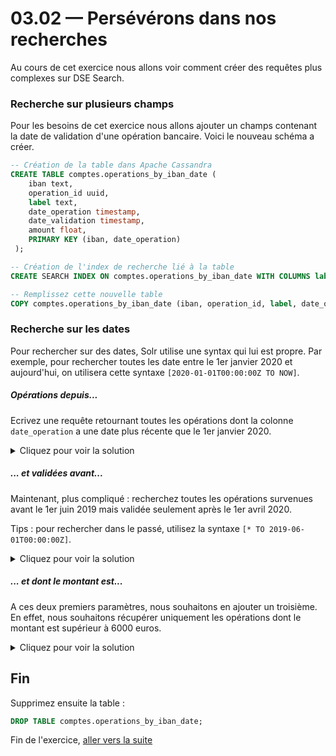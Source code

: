 # 03.02 — Persévérons dans nos recherches

Au cours de cet exercice nous allons voir comment créer des requêtes plus complexes sur DSE Search.

### Recherche sur plusieurs champs

Pour les besoins de cet exercice nous allons ajouter un champs contenant la date de validation d'une opération bancaire. Voici le nouveau schéma a créer.
```sql
-- Création de la table dans Apache Cassandra
CREATE TABLE comptes.operations_by_iban_date (
    iban text,
    operation_id uuid,
    label text,
    date_operation timestamp,
    date_validation timestamp,
    amount float,
    PRIMARY KEY (iban, date_operation)
 );

-- Création de l'index de recherche lié à la table
CREATE SEARCH INDEX ON comptes.operations_by_iban_date WITH COLUMNS label, date_operation, date_validation, amount;

-- Remplissez cette nouvelle table 
COPY comptes.operations_by_iban_date (iban, operation_id, label, date_operation, date_validation, amount) FROM '100iban_operations_with_validation_date.csv' WITH HEADER=true AND DELIMITER=';';
```

### Recherche sur les dates
Pour rechercher sur des dates, Solr utilise une syntax qui lui est propre. Par exemple, pour rechercher toutes les date entre le 1er janvier 2020 et aujourd'hui, on utilisera cette syntaxe `[2020-01-01T00:00:00Z TO NOW]`.

##### Opérations depuis...
Ecrivez une requête retournant toutes les opérations dont la colonne `date_operation` a une date plus récente que le 1er janvier 2020.

<details>
    <summary>Cliquez pour voir la solution</summary>
    
```sql
SELECT * FROM comptes.operations_by_iban_date WHERE solr_query='date_validation:[2020-01-01T00:00:00Z TO NOW]';
```

</details>

##### ... et validées avant...
Maintenant, plus compliqué : recherchez toutes les opérations survenues avant le 1er juin 2019 mais validée seulement après le 1er avril 2020. 

Tips : pour rechercher dans le passé, utilisez la syntaxe `[* TO 2019-06-01T00:00:00Z]`.

<details>
    <summary>Cliquez pour voir la solution</summary>
    
```sql
SELECT * FROM comptes.operations_by_iban_date WHERE solr_query='date_validation:[2020-04-01T00:00:00Z TO NOW] AND date_operation:[* TO 2019-06-01T00:00:00Z]';
```

</details>

##### ... et dont le montant est...
A ces deux premiers paramètres, nous souhaitons en ajouter un troisième. En effet, nous souhaitons récupérer uniquement les opérations dont le montant est supérieur à 6000 euros.

<details>
    <summary>Cliquez pour voir la solution</summary>
    
```sql
SELECT * FROM comptes.operations_by_iban_date WHERE solr_query='date_validation:[2020-04-01T00:00:00Z TO NOW] AND date_operation:[* TO 2019-06-01T00:00:00Z] AND amount:[6000 TO *]';
```

</details>


## Fin

Supprimez ensuite la table :
```sql
DROP TABLE comptes.operations_by_iban_date;
```

Fin de l'exercice, [aller vers la suite](03.03.Text_Search.md)